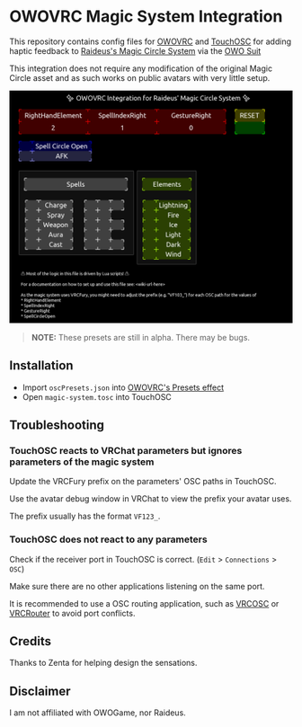 # OWOVRC Magic System Integration

This repository contains config files for [OWOVRC](https://github.com/sync1211/owoskin-vrc) and [TouchOSC](https://hexler.net/touchosc) for adding haptic feedback to [Raideus's Magic Circle System](https://jinxxy.com/Raideus/Magic) via the [OWO Suit](https://owogame.com/)

This integration does not require any modification of the original Magic Circle asset and as such works on public avatars with very little setup.

![Screenshot](./.github/screenshot.png)

>**NOTE:** These presets are still in alpha. There may be bugs.

## Installation

* Import `oscPresets.json` into [OWOVRC's Presets effect](https://github.com/sync1211/owoskin-vrc/wiki/Effects#presets)
* Open `magic-system.tosc` into TouchOSC

## Troubleshooting

### TouchOSC reacts to VRChat parameters but ignores parameters of the magic system
Update the VRCFury prefix on the parameters' OSC paths in TouchOSC.

Use the avatar debug window in VRChat to view the prefix your avatar uses.

The prefix usually has the format `VF123_`.

### TouchOSC does not react to any parameters

Check if the receiver port in TouchOSC is correct. (`Edit` > `Connections` > `OSC`)

Make sure there are no other applications listening on the same port.

It is recommended to use a OSC routing application, such as [VRCOSC](https://vrcosc.com/) or [VRCRouter](https://github.com/valuef/VRCRouter) to avoid port conflicts.

## Credits

Thanks to Zenta for helping design the sensations.


## Disclaimer

I am not affiliated with OWOGame, nor Raideus.
